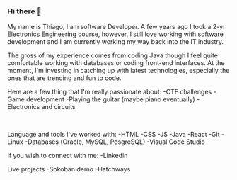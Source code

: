### Hi there 👋

My name is Thiago, I am software Developer. A few years ago I took a 2-yr Electronics Engineering course, however, I still love working with software development and I am currently working my way back into the IT industry.

The gross of my experience comes from coding Java though I feel quite comfortable working with databases or coding front-end interfaces.
At the moment, I'm investing in catching up with latest technologies, especially the ones that are trending and fun to code.

Here are a few thing that I'm really passionate about:
-CTF challenges
-Game development
-Playing the guitar (maybe piano eventually)
-Electronics and circuits

<br />

Language and tools I've worked with:
-HTML
-CSS
-JS
-Java
-React
-Git
-Linux
-Databases (Oracle, MySQL, PosgreSQL)
-Visual Code Studio

If you wish to connect with me:
-Linkedin

Live projects
-Sokoban demo
-Hatchways
